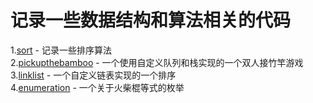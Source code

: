 # 记录一些数据结构和算法相关的代码
1.[sort](https://github.com/zhangyu-96/datastructure/tree/master/src/sort) - 记录一些排序算法<br>
2.[pickupthebamboo](https://github.com/zhangyu-96/datastructure/tree/master/src/pickupthebamboo) - 一个使用自定义队列和栈实现的一个双人接竹竿游戏<br>
3.[linklist](https://github.com/zhangyu-96/datastructure/tree/master/src/linklist) - 一个自定义链表实现的一个排序<br>
4.[enumeration](https://github.com/zhangyu-96/datastructure/tree/master/src/enumeration) -  一个关于火柴棍等式的枚举
